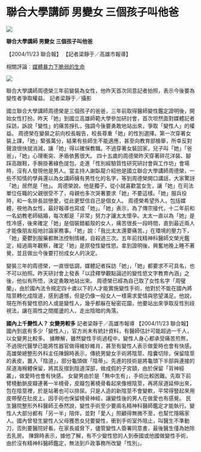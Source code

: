 # 聯合大學講師 男變女 三個孩子叫他爸

![](../tgnews.gif)

**聯合大學講師 男變女 三個孩子叫他爸**

【2004/11/23 聯合報】 【記者梁靜于／高雄市報導】

相關評論︰[媒體暴力下脆弱的生命](../../articles/2004Jul-Dec/media.htm)

![](images/2363276-951764[1].jpg)

聯合大學講師周德榮三年前變裝為女性，他昨天首次同意記者拍照，表示今後要為變性者爭取權益。 記者梁靜于／攝影  

國立聯合大學講師周德榮是三個孩子的爸爸，三年前取得醫師變性鑑定證明後，開始女性打扮。昨天「她」到國立高雄師範大學參加研討會，首次坦然面對媒體記者採訪，訴說「變性」的痛苦掙扎，強調今後要勇敢地站出來，爭取「變性人」的權益。 周德榮在變裝之前向校長報告，校長尊重「她」的性別選擇。第一次穿著女裝上課，「她」緊張萬分，結果有些師生不能適應，甚至向教育部檢舉，所幸反對聲浪很快就消減，讓「她」得以確保教職。不過穿著女裝回家，兒子叫「她」「爸爸」，「她」心理衝突、矛盾依舊很大。 四十五歲的周德榮昨天穿著碎花洋裝、腳踩高跟鞋，手腕掛著綠色提包，走進「性別經驗質性研究研討會與工作坊」會場時，沒有人發現他是男人。當主持人謝臥龍介紹他是國立聯合大學講師周德榮，一些不知情的學員還以為女講師擁有男性化的名字，等到周德榮開口講話，大家驚訝「她」居然是「他」。 周德榮說，他是獨子，從小就喜歡當女生，讓「她」在司法單位任職的父親很受不了，母親也多次哭著要求「她」不要這樣。「她」服兵役時，和一名排長談戀愛，從此更堅信自己是個女人。 周德榮希望外人，包括媒體，視他為女性，最好報導也寫成「她」。「她」表示，為了傳宗接代，十二年前和一名幼教老師結婚，每次都是「非常」努力才讓太太懷孕。太太一直以為「她」是性冷感，後來確定「她」是個裝錯軀殼的女人，痛苦很長一段時間，直到最近兩人才能像朋友般地討論家務事。「她」說：「我比太太還要痛苦。」在環境的壓力下，「她」憂鬱到服藥都無法控制情緒，自殺過三次。五年前找精神科醫師文榮光鑑定，經過兩年觀察，確定「她」是原發性變性慾。拿到證明後，興奮地晚上睡不著覺，並且做出今後要打扮成女人的決定。 

變裝三年的周德榮，一直很低調，媒體記者採訪「她」，「她」都要求不可具名，也不可以拍照。昨天研討會上發表「以詮釋學觀點論述的變性慾文字教育內涵」之後，他似有所悟，決定勇敢地站出來。 周德榮已經為自己取了女性名字「周璧蘭」，由於國內法令規定四十歲以下的人才能實施變性手術，他對於不能在國內將陰莖轉化成陰道，感到遺憾，但是仍像一般女人一樣需求愛情與慾望滿足。他說，現在所有變性慾的人或是變性人，幾乎都躲在秘密花園，他要站出來爭取反性別歧視法，讓在兩性之間擺盪的人，走出陰暗的角落。

**國內上千變性人？ 女變男較多** 記者梁靜于／高雄市報導  【2004/11/23 聯合報】  國內到底有多少「變性人」，官方尚未有統計資料，有醫師估計可能超過一千人，以女變男比較多。 據瞭解，雖然變性手術過程中，變性人身心都承受痛苦煎熬，不過現代醫學已能將性器官做得維妙維肖，甚至有變性人表示做愛時也會有快感。 高雄榮總整形外科主任陳錦時表示，傳統男變女手術將陰莖、陰囊切除，保留陰莖的表皮，置入「陰道」，部分龜頭做「陰蒂」。先進的技術是將龜頭下半部與連接的尿道海棉體保留，將其反摺到陰道深部，做成假的子宮頸，由於保留「背神經叢」，做愛時也會有快感。 女變男由於是「無中生有」，手術比較困難。先取下前臂橈動脈皮瓣連著一半橈骨，皮瓣包著橈骨看起來像根陰莖，再將尿道延伸出來，包在陰莖裡，於是站著也可以排尿。只是人造的新陰莖不會變軟，平常得豎起來用皮帶壓在肚皮上。因手術也保留橈骨神經，讓變性後的男人在做愛也有感覺。 民生醫院整形外科醫師王泰然說，變性手術至少要兩名精神科醫師鑑定才能執行。變性人大部分都有「另一半」陪伴，並對「愛人」照顧得無微不至，也幫忙隱瞞家人。國內曾發生變性人父母獲悉女兒要變性，衝到手術室外阻止，叫醫生不準動刀，否則要醫院好看。在家長威脅下，儘管變性人簽署同意書，最後醫生僅為她除去乳房。 陳錦時表示，據他了解，有不少變性慾的人到泰國或他國做變性手術，由於沒有精神科醫師鑑定，無法到戶政事務所改變「性別」。